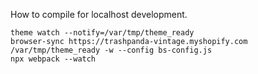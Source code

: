 How to compile for localhost development.
```
theme watch --notify=/var/tmp/theme_ready
browser-sync https://trashpanda-vintage.myshopify.com /var/tmp/theme_ready -w --config bs-config.js
npx webpack --watch
```
